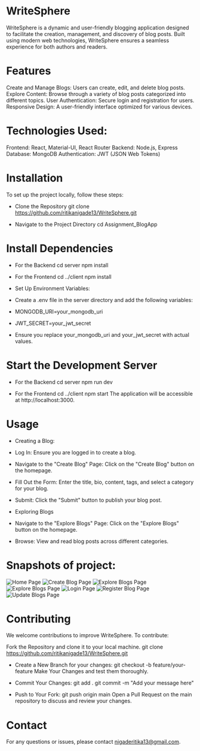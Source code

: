 # WriteSphere

WriteSphere is a dynamic and user-friendly blogging application designed to facilitate the creation, management, and discovery of blog posts. Built using modern web technologies, WriteSphere ensures a seamless experience for both authors and readers.

# Features

Create and Manage Blogs: Users can create, edit, and delete blog posts.
Explore Content: Browse through a variety of blog posts categorized into different topics.
User Authentication: Secure login and registration for users.
Responsive Design: A user-friendly interface optimized for various devices.

# Technologies Used:

Frontend: React, Material-UI, React Router
Backend: Node.js, Express
Database: MongoDB
Authentication: JWT (JSON Web Tokens)

# Installation

To set up the project locally, follow these steps:

- Clone the Repository
  git clone https://github.com/ritikanigade13/WriteSphere.git

- Navigate to the Project Directory
  cd Assignment_BlogApp

# Install Dependencies

- For the Backend
  cd server
  npm install

- For the Frontend
  cd ../client
  npm install

- Set Up Environment Variables:
- Create a .env file in the server directory and add the following variables:
- MONGODB_URI=your_mongodb_uri
- JWT_SECRET=your_jwt_secret
- Ensure you replace your_mongodb_uri and your_jwt_secret with actual values.

# Start the Development Server

- For the Backend
  cd server
  npm run dev

- For the Frontend
  cd ../client
  npm start
  The application will be accessible at http://localhost:3000.

# Usage

- Creating a Blog:
- Log In: Ensure you are logged in to create a blog.
- Navigate to the "Create Blog" Page: Click on the "Create Blog" button on the homepage.
- Fill Out the Form: Enter the title, bio, content, tags, and select a category for your blog.
- Submit: Click the "Submit" button to publish your blog post.

- Exploring Blogs
- Navigate to the "Explore Blogs" Page: Click on the "Explore Blogs" button on the homepage.
- Browse: View and read blog posts across different categories.

# Snapshots of project:
![Home Page](docs/screenshots/homePage.png)
![Create Blog Page](docs/screenshots/create_blog.png)
![Explore Blogs Page](docs/screenshots/ExplorePage1.png)
![Explore Blogs Page](docs/screenshots/ExplorePage2.png)
![Login Page](docs/screenshots/Login.png)
![Register Blog Page](docs/screenshots/Register.png)
![Update Blogs Page](docs/screenshots/Update.png)

# Contributing

We welcome contributions to improve WriteSphere. To contribute:

Fork the Repository and clone it to your local machine.
git clone https://github.com/ritikanigade13/WriteSphere.git

- Create a New Branch for your changes:
  git checkout -b feature/your-feature
  Make Your Changes and test them thoroughly.

- Commit Your Changes:
  git add .
  git commit -m "Add your message here"

- Push to Your Fork:
  git push origin main
  Open a Pull Request on the main repository to discuss and review your changes.

# Contact

For any questions or issues, please contact nigaderitika13@gmail.com.

